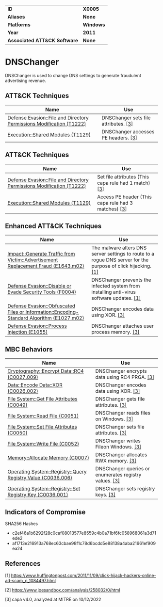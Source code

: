 <table>
<tr>
<td><b>ID</b></td>
<td><b>X0005</b></td>
</tr>
<tr>
<td><b>Aliases</b></td>
<td><b>None</b></td>
</tr>
<tr>
<td><b>Platforms</b></td>
<td><b>Windows</b></td>
</tr>
<tr>
<td><b>Year</b></td>
<td><b>2011</b></td>
</tr>
<tr>
<td><b>Associated ATT&CK Software</b></td>
<td><b>None</b></td>
</tr>
</table>


# DNSChanger

DNSChanger is used to change DNS settings to generate fraudulent advertising revenue.

## ATT&CK Techniques

|Name|Use|
|---|---|
|[Defense Evasion::File and Directory Permissions Modification (T1222)](https://attack.mitre.org/techniques/T1222)|DNSChanger sets file attributes. [[3]](#3)|
|[Execution::Shared Modules (T1129)](https://attack.mitre.org/techniques/T1129)|DNSChanger accesses PE headers. [[3]](#3)|

## ATT&CK Techniques

|Name|Use|
|---|---|
|[Defense Evasion::File and Directory Permissions Modification (T1222)](https://attack.mitre.org/techniques/T1222)|Set file attributes (This capa rule had 1 match) [[3]](#3)|
|[Execution::Shared Modules (T1129)](https://attack.mitre.org/techniques/T1129)|Access PE header (This capa rule had 3 matches) [[3]](#3)|

## Enhanced ATT&CK Techniques

|Name|Use|
|---|---|
|[Impact::Generate Traffic from Victim::Advertisement Replacement Fraud (E1643.m02)](../impact/generate-traffic-from-victim.md)|The malware alters DNS server settings to route to a rogue DNS server for the purpose of click hijacking. [[1]](#1)|
|[Defense Evasion::Disable or Evade Security Tools (F0004)](../defense-evasion/disable-or-evade-security-tools.md)|DNSChanger prevents the infected system from installing anti-virus software updates. [[1]](#1)|
|[Defense Evasion::Obfuscated Files or Information::Encoding-Standard Algorithm (E1027.m02)](../defense-evasion/obfuscated-files-or-information.md)|DNSChanger encodes data using XOR. [[3]](#3)|
|[Defense Evasion::Process Injection (E1055)](../defense-evasion/process-injection.md)|DNSChanger attaches user process memory. [[3]](#3)|

## MBC Behaviors

|Name|Use|
|---|---|
|[Cryptography::Encrypt Data::RC4 (C0027.009)](../micro-behaviors/cryptography/encrypt-data.md)|DNSChanger encrypts data using RC4 PRGA. [[3]](#3)|
|[Data::Encode Data::XOR (C0026.002)](../micro-behaviors/data/encode-data.md)|DNSChanger encodes data using XOR. [[3]](#3)|
|[File System::Get File Attributes (C0049)](../micro-behaviors/file-system/get-file-attributes.md)|DNSChanger gets file attributes. [[3]](#3)|
|[File System::Read File (C0051)](../micro-behaviors/file-system/read-file.md)|DNSChanger reads files on Windows. [[3]](#3)|
|[File System::Set File Attributes (C0050)](../micro-behaviors/file-system/set-file-attributes.md)|DNSChanger sets file attributes. [[3]](#3)|
|[File System::Write File (C0052)](../micro-behaviors/file-system/writes-file.md)|DNSChanger writes Fileon Windows. [[3]](#3)|
|[Memory::Allocate Memory (C0007)](../micro-behaviors/memory/allocate-memory.md)|DNSChanger allocates RWX memory. [[3]](#3)|
|[Operating System::Registry::Query Registry Value (C0036.006)](../micro-behaviors/operating-system/registry.md)|DNSChanger queries or enumerates registry values. [[3]](#3)|
|[Operating System::Registry::Set Registry Key (C0036.001)](../micro-behaviors/operating-system/registry.md)|DNSChanger sets registry keys. [[3]](#3)|


## Indicators of Compromise

SHA256 Hashes
- c2ef46a1b6292f28c0caf08013577e8559c4b0a71bf6fc058968061a3d71ede2
- af1713e216913a768ec63cbae98f1c78d6bcdd5e88138a4aba21661ef909ea24

## References

<a name="1">[1]</a> https://www.huffingtonpost.com/2011/11/09/click-hijack-hackers-online-ad-scam_n_1084497.html

<a name="2">[2]</a> https://www.joesandbox.com/analysis/258032/0/html

<a name="3">[3]</a> capa v4.0, analyzed at MITRE on 10/12/2022
